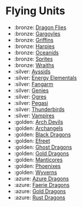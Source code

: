 # Flying Units

- :bronze: [Dragon Flies](dragon_flies.md)
- :bronze: [Gargoyles](gargoyles.md)
- :bronze: [Griffins](griffins.md)
- :bronze: [Harpies](harpies.md)
- :bronze: [Oceanids](oceanids.md)
- :bronze: [Sprites](sprites.md)
- :bronze: [Wraiths](wraiths.md)
- :silver: [Ayssids](ayssids.md)
- :silver: [Energy Elementals](energy_elementals.md)
- :silver: [Fangarm](fangarm.md)
- :silver: [Genies](genies.md)
- :silver: [Ogres](ogres.md)
- :silver: [Pegasi](pegasi.md)
- :silver: [Thunderbirds](thunderbirds.md)
- :silver: [Vampires](vampires.md)
- :golden: [Arch Devils](arch_devils.md)
- :golden: [Archangels](archangels.md)
- :golden: [Black Dragons](black_dragons.md)
- :golden: [Efreet](efreet.md)
- :golden: [Ghost Dragons](ghost_dragons.md)
- :golden: [Gold Dragons](gold_dragons.md)
- :golden: [Manticores](manticores.md)
- :golden: [Phoenixes](phoenixes.md)
- :golden: [Wyverns](wyverns.md)
- :azure: [Azure Dragons](azure_dragons.md)
- :azure: [Faerie Dragons](faerie_dragons.md)
- :azure: [Gold Dragons](gold_dragons.md)
- :azure: [Rust Dragons](rust_dragons.md)